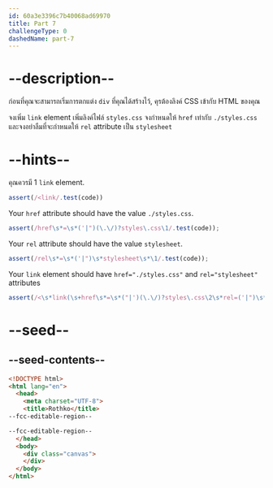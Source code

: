 ```yaml
---
id: 60a3e3396c7b40068ad69970
title: Part 7
challengeType: 0
dashedName: part-7
---
```


# --description--

ก่อนที่คุณจะสามารถเริ่มการตกแต่ง `div` ที่คุณได้สร้างไว้, คุรต้องลิงค์ CSS เข้ากับ HTML ของคุณ

จงเพิ่ม `link` element เพิ่มลิงค์ไฟล์ `styles.css` 
จงกำหนดให้ `href` เท่ากับ `./styles.css` และจงอย่าลืมที่จะกำหนดให้ `rel` attribute เป็น `stylesheet`

# --hints--

คุณควรมี 1 `link` element.

```js
assert(/<link/.test(code))
```

Your `href` attribute should have the value `./styles.css`.

```js
assert(/href\s*=\s*('|")(\.\/)?styles\.css\1/.test(code));
```

Your `rel` attribute should have the value `stylesheet`.

```js
assert(/rel\s*=\s*('|")\s*stylesheet\s*\1/.test(code));
```

Your `link` element should have `href="./styles.css"` and `rel="stylesheet"` attributes

```js
assert(/<\s*link(\s+href\s*=\s*("|')(\.\/)?styles\.css\2\s*rel=('|")\s*stylesheet\s*\4|\s+rel\s*=\s*('|")\s*stylesheet\s*\5\s*href\s*=\s*("|')(\.\/)?styles\.css\6)\s*\/?>/.test(code));
```

# --seed--

## --seed-contents--

```html
<!DOCTYPE html>
<html lang="en">
  <head>
    <meta charset="UTF-8">
    <title>Rothko</title>
--fcc-editable-region--

--fcc-editable-region--
  </head>
  <body>
    <div class="canvas">
    </div>
  </body>
</html>
```
